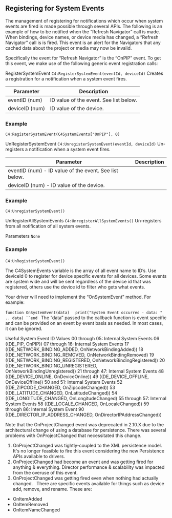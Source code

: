 ## Registering for System Events

The management of registering for notifications which occur when system events are fired is made possible through several APIs. The following is an example of how to be notified when the “Refresh Navigator” call is made. When bindings, device names, or device media has changed, a “Refresh Navigator” call is is fired. This event is an alert for the Navigators that any cached data about the project or media may now be invalid.

Specifically the event for “Refresh Navigator” is the “OnPIP” event.  To get this event,  we make use of the following generic event registration calls:

RegisterSystemEvent
`C4:RegisterSystemEvent(eventId, deviceId)`
Creates a registration for a notification when a system event fires.

| Parameter | Description |
| --- | --- |
| eventID (num) | ID value of the event. See list below. |
| deviceID (num) | ID value of the device. |

### Example
`C4:RegisterSystemEvent(C4SystemEvents["OnPIP"], 0)`


UnRegisterSystemEvent
`C4:UnregisterSystemEvent(eventId, deviceId)`
Un-registers  a notification when a system event fires.

| Parameter | Description |
| --- | --- |
| eventID (num) - ID value of the event. See list below. |
| deviceID (num) - ID value of the device. |
 
### Example
`C4:UnregisterSystemEvent()`


UnRegisterAllSystemEvents
`C4:UnregisterAllSystemEvents()`
Un-registers from all notification of all system events.

Parameters
`None`

### Example
`C4:UnRegisterSystemEvent()`
 

The C4SystemEvents variable is the array of all event name to ID’s. Use deviceId 0 to register for device specific events for all devices. Some events are system wide and will be sent regardless of the device id that was registered, others use the device id to filter who gets what events.

Your driver will need to implement the “OnSystemEvent” method. For example:

`function OnSystemEvent(data)
` ` print("System Event occurred - data: " .. data)
``end
`
The “data” passed to the callback function is event specific and can be provided on an event by event basis as needed.  In most cases, it can be ignored.

Useful System Event ID Values
00 through 05: Internal System Events
06 ((DE_PIP, OnPIP))
07 through 16:  Internal System Events
17 ((DE_NETWORK_BINDING_ADDED, OnNetworkBindingAdded))
18 ((DE_NETWORK_BINDING_REMOVED, OnNetworkBindingRemoved)
19 ((DE_NETWORK_BINDING_REGISTERED, OnNetworkBindingRegistered))
20 ((DE_NETWORK_BINDING_UNREGISTERED, OnNetworkBindingUnregistered))
21 through 47: Internal System Events
48 ((DE_DEVICE_ONLINE, OnDeviceOnline))
49 ((DE_DEVICE_OFFLINE, OnDeviceOffline))
50 and 51: Internal System Events
52 ((DE_ZIPCODE_CHANGED, OnZipcodeChanged))
53 ((DE_LATITUDE_CHANGED, OnLatitudeChanged))
54 ((DE_LONGITUDE_CHANGED, OnLongitudeChanged)
55 through 57: Internal System Events
58 ((DE_LOCALE_CHANGED, OnLocaleChanged))
59 through 86: Internal System Event
90 ((DE_DIRECTOR_IP_ADDRESS_CHANGED, OnDirectorIPAddressChanged))

Note that the OnProjectChanged event was deprecated in 2.10.X due to the architectural change of using a database for persistence. There was several problems with OnProjectChanged that necessitated this change.
 
1. OnProjectChanged was tightly-coupled to the XML persistence model. It's no longer feasible to fire this event considering the new Persistence APIs available to drivers.
2. OnProjectChanged had become an event and was getting fired for anything & everything. Director performance & scalability was impacted from the overuse of this event.
3. OnProjectChanged was getting fired even when nothing had actually changed.
	 
There are specific events available for things such as device add, remove, and rename. These are:
* OnItemAdded
* OnItemRemoved
* OnItemNameChanged